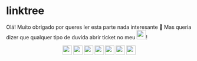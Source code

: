 # linktree
Olá! Muito obrigado por queres ler esta parte nada interesante 👀
Mas queria dizer que qualquer tipo de duvida abrir ticket no meu <a href="https://discord.gg/MjQJdEZgUp"><img src="https://img.shields.io/badge/discord-blue.svg?&style=for-the-badge&logo=discord&logoColor=white" height=25></a>! 

<div align=center>
<a href="https://discord.gg/MjQJdEZgUp"><img src="https://img.shields.io/badge/discord-blue.svg?&style=for-the-badge&logo=discord&logoColor=white" height=25></a>
<a href="https://twitch.tv/kingeiroh1"><img src="https://img.shields.io/badge/twitch-violet.svg?&style=for-the-badge&logo=twitch&logoColor=white" height=25></a> 
<a href="https://www.tiktok.com/@kingeiroh1"><img src="https://img.shields.io/badge/tiktok-black.svg?&style=for-the-badge&logo=tiktok&logoColor=white" height=25></a>
<a href="https://www.youtube.com/channel/UCpjFmZxQIaoP2jcDmUHTADg"><img src="https://img.shields.io/badge/-YouTube-red?&style=for-the-badge&logo=youtube&logoColor=white" height=25></a>
<a href="https://linktr.ee/kingeirocommunity"><img src="https://img.shields.io/badge/-Linktree-green?&style=for-the-badge&logo=linktree&logoColor=white" height=25></a>
<a href="https://twitter.com/KingeiroH"><img src="https://img.shields.io/badge/-Twitter-blue?&style=for-the-badge&logo=twitter&logoColor=white" height=25></a>
<a href="https://www.instagram.com/kingeiroh1/"><img src="https://img.shields.io/badge/-Instagram-red?&style=for-the-badge&logo=instagram&logoColor=white" height=25></a>
</div>
  
